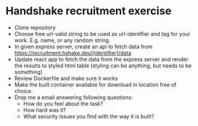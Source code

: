 # Handshake recruitment exercise

- Clone repository
- Choose free url-valid string to be used as url-identifier and tag for your work. E.g. name, or any random string.
- In given express server, create an api to fetch data from https://recruitment.hshake.dev/{identifier}/data
- Update react app to fetch the data from the express server and render the results to styled html table (styling can be anything, but needs to be something)
- Review Dockerfile and make sure it works
- Make the built container available for download in location free of choice. 
- Drop me a email answering following questions:
    - How do you feel about the task?
    - How hard was it?
    - What security issues you find with the way it is built?
